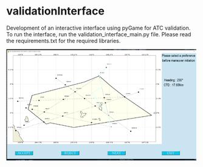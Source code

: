 # validationInterface

Development of an interactive interface using pyGame for ATC validation.
To run the interface, run the validation_interface_main.py file. Please read the requirements.txt for the required libraries.

<img src="interfaceImage.png" width="500"/>
